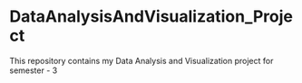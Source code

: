 # DataAnalysisAndVisualization_Project
This repository contains my Data Analysis and Visualization project for semester - 3
